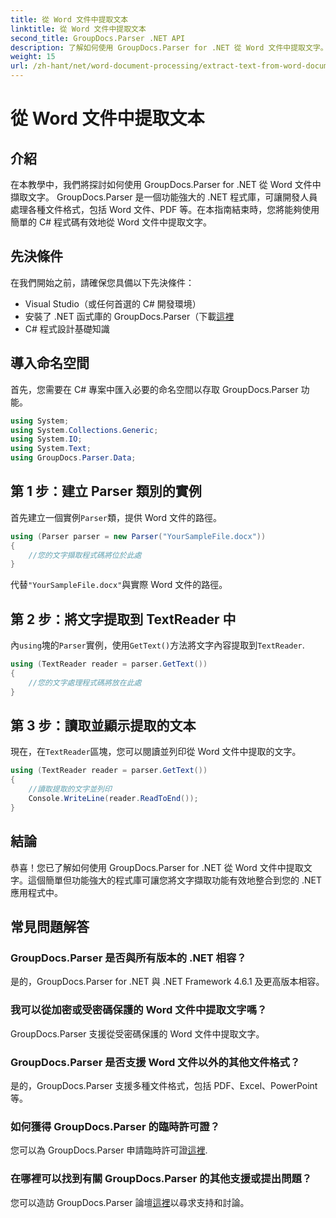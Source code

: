 ```yaml
---
title: 從 Word 文件中提取文本
linktitle: 從 Word 文件中提取文本
second_title: GroupDocs.Parser .NET API
description: 了解如何使用 GroupDocs.Parser for .NET 從 Word 文件中提取文字。帶有程式碼範例的分步指南。
weight: 15
url: /zh-hant/net/word-document-processing/extract-text-from-word-document/
---
```


# 從 Word 文件中提取文本

## 介紹
在本教學中，我們將探討如何使用 GroupDocs.Parser for .NET 從 Word 文件中擷取文字。 GroupDocs.Parser 是一個功能強大的 .NET 程式庫，可讓開發人員處理各種文件格式，包括 Word 文件、PDF 等。在本指南結束時，您將能夠使用簡單的 C# 程式碼有效地從 Word 文件中提取文字。
## 先決條件
在我們開始之前，請確保您具備以下先決條件：
- Visual Studio（或任何首選的 C# 開發環境）
- 安裝了 .NET 函式庫的 GroupDocs.Parser（下載[這裡](https://releases.groupdocs.com/parser/net/）)
- C# 程式設計基礎知識

## 導入命名空間
首先，您需要在 C# 專案中匯入必要的命名空間以存取 GroupDocs.Parser 功能。
```csharp
using System;
using System.Collections.Generic;
using System.IO;
using System.Text;
using GroupDocs.Parser.Data;
```
## 第 1 步：建立 Parser 類別的實例
首先建立一個實例`Parser`類，提供 Word 文件的路徑。
```csharp
using (Parser parser = new Parser("YourSampleFile.docx"))
{
    //您的文字擷取程式碼將位於此處
}
```
代替`"YourSampleFile.docx"`與實際 Word 文件的路徑。
## 第 2 步：將文字提取到 TextReader 中
內`using`塊的`Parser`實例，使用`GetText()`方法將文字內容提取到`TextReader`.
```csharp
using (TextReader reader = parser.GetText())
{
    //您的文字處理程式碼將放在此處
}
```
## 第 3 步：讀取並顯示提取的文本
現在，在`TextReader`區塊，您可以閱讀並列印從 Word 文件中提取的文字。
```csharp
using (TextReader reader = parser.GetText())
{
    //讀取提取的文字並列印
    Console.WriteLine(reader.ReadToEnd());
}
```

## 結論
恭喜！您已了解如何使用 GroupDocs.Parser for .NET 從 Word 文件中提取文字。這個簡單但功能強大的程式庫可讓您將文字擷取功能有效地整合到您的 .NET 應用程式中。

## 常見問題解答
### GroupDocs.Parser 是否與所有版本的 .NET 相容？
是的，GroupDocs.Parser for .NET 與 .NET Framework 4.6.1 及更高版本相容。
### 我可以從加密或受密碼保護的 Word 文件中提取文字嗎？
GroupDocs.Parser 支援從受密碼保護的 Word 文件中提取文字。
### GroupDocs.Parser 是否支援 Word 文件以外的其他文件格式？
是的，GroupDocs.Parser 支援多種文件格式，包括 PDF、Excel、PowerPoint 等。
### 如何獲得 GroupDocs.Parser 的臨時許可證？
您可以為 GroupDocs.Parser 申請臨時許可證[這裡](https://purchase.groupdocs.com/temporary-license/).
### 在哪裡可以找到有關 GroupDocs.Parser 的其他支援或提出問題？
您可以造訪 GroupDocs.Parser 論壇[這裡](https://forum.groupdocs.com/c/parser/17)以尋求支持和討論。